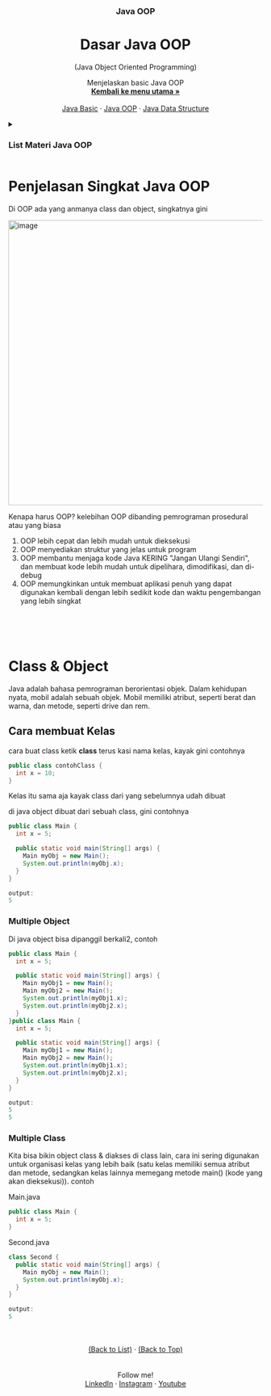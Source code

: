 <div id="top" align="center">
  <h3 align="center">Java OOP</h3>
  <h1>Dasar Java OOP</h1>
  <p align="center">(Java Object Oriented Programming)</p>

  <p align="center">
    Menjelaskan basic Java OOP
    <br />
    <a href="https://github.com/falahdrrhmn/Tutorial-Java/blob/main/README.md"><strong>Kembali ke menu utama »</strong></a>
    <br />
    <br />
    <a href="https://github.com/falahdrrhmn/Tutorial-Java/blob/main/Java%20Basic/README.md">Java Basic</a>
    ·
    <a href="https://github.com/falahdrrhmn/Tutorial-Java/blob/main/Java%20OOP/README.md">Java OOP</a>
    ·
    <a href="https://github.com/falahdrrhmn/Tutorial-Java/blob/main/Java%20Data%20Structure/README.md">Java Data Structure</a>
  </p>
</div>

<!-- TABLE OF CONTENTS -->
<details>
  <summary id="list"><H3>List Materi Java OOP</H3></summary>
  <ol>
    <li>
      <a href="https://github.com/falahdrrhmn/Tutorial-Java/blob/main/Java%20OOP/README.md">Java OOP</a>
      <ul>
        <li><a href="https://github.com/falahdrrhmn/Tutorial-Java/blob/main/Java%20OOP/DasarOOP.md">Dasar OOP</a></li>
        <li><a href="#installation">Class dan Object</a></li>
        <li><a href="#built-with">Class Methods</a></li>
        <li><a href="#built-with">Constructor</a></li>
        <li><a href="#built-with">Encapsulation</a></li>
        <li><a href="#built-with">Abstraction</a></li>
        <li><a href="#built-with">Inheritance</a></li>
        <li><a href="#built-with">Polymorphism</a></li>
      </ul>
    </li>
  </ol>
</details>

# Penjelasan Singkat Java OOP

Di OOP ada yang anmanya class dan object, singkatnya gini

<img width="565" alt="image" src="https://user-images.githubusercontent.com/92344349/183319757-5c862177-0276-4cdc-99b8-adf7633233f7.png">

Kenapa harus OOP? kelebihan OOP dibanding pemrograman prosedural atau yang biasa 
1. OOP lebih cepat dan lebih mudah untuk dieksekusi
2. OOP menyediakan struktur yang jelas untuk program
3. OOP membantu menjaga kode Java KERING "Jangan Ulangi Sendiri", dan membuat kode lebih mudah untuk dipelihara, dimodifikasi, dan di-debug
4. OOP memungkinkan untuk membuat aplikasi penuh yang dapat digunakan kembali dengan lebih sedikit kode dan waktu pengembangan yang lebih singkat

<br><br><br>

# Class & Object

Java adalah bahasa pemrograman berorientasi objek.
Dalam kehidupan nyata, mobil adalah sebuah objek. Mobil memiliki atribut, seperti berat dan warna, dan metode, seperti drive dan rem.

## Cara membuat Kelas

cara buat class ketik **class** terus kasi nama kelas, kayak gini contohnya

```java
public class contohClass {
  int x = 10;
}
```

Kelas itu sama aja kayak class dari yang sebelumnya udah dibuat

di java object dibuat dari sebuah class, gini contohnya 

```java
public class Main {
  int x = 5;

  public static void main(String[] args) {
    Main myObj = new Main();
    System.out.println(myObj.x);
  }
}

output:
5
```

### Multiple Object

Di java object bisa dipanggil berkali2, contoh

```java
public class Main {
  int x = 5;

  public static void main(String[] args) {
    Main myObj1 = new Main();
    Main myObj2 = new Main();
    System.out.println(myObj1.x);
    System.out.println(myObj2.x);
  }
}public class Main {
  int x = 5;

  public static void main(String[] args) {
    Main myObj1 = new Main();
    Main myObj2 = new Main();
    System.out.println(myObj1.x);
    System.out.println(myObj2.x);
  }
}

output: 
5
5
```

### Multiple Class

Kita bisa bikin object class & diakses di class lain, cara ini sering digunakan untuk organisasi kelas yang lebih baik (satu kelas memiliki semua atribut dan metode, sedangkan kelas lainnya memegang metode main() (kode yang akan dieksekusi)). contoh

Main.java
```java
public class Main {
  int x = 5;
}
```

Second.java
```java
class Second {
  public static void main(String[] args) {
    Main myObj = new Main();
    System.out.println(myObj.x);
  }
}

output:
5
```






<br>
<br>

<div align="center">
  <a href="#list">(Back to List)</a>
  ·
  <a href="#top">(Back to Top)</a>
</div>

<br>
<br>

<div align="center">
    Follow me!<br>
    <a href="https://bit.ly/3Qcg3s4">LinkedIn</a>
    ·
    <a href="https://bit.ly/3oRMMaA">Instagram</a>
    ·
    <a href="https://bit.ly/3zqrTrP">Youtube</a>
</div>

